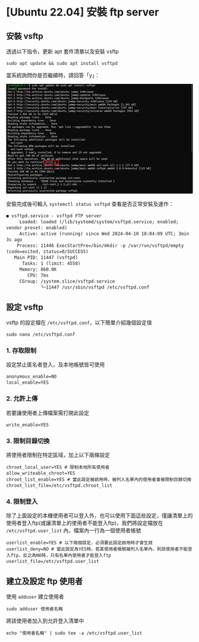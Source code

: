 # [Ubuntu 22.04] 安裝 ftp server

## 安裝 vsftp

透過以下指令，更新 apt 套件清單以及安裝 vsftp
```shell 
sudo apt update && sudo apt install vsftpd
```

當系統詢問你是否繼續時，請回答「y」：

<img src="image.png" data-src="{{curFolderPath}}/image.png" alt="alt" >

安裝完成後可輸入 `systemctl status vsftpd` 查看是否正常安裝及運作：

```shell
● vsftpd.service - vsftpd FTP server
     Loaded: loaded (/lib/systemd/system/vsftpd.service; enabled; vendor preset: enabled)
     Active: active (running) since Wed 2024-04-10 18:04:09 UTC; 3min 3s ago
    Process: 11446 ExecStartPre=/bin/mkdir -p /var/run/vsftpd/empty (code=exited, status=0/SUCCESS)
   Main PID: 11447 (vsftpd)
      Tasks: 1 (limit: 4558)
     Memory: 860.0K
        CPU: 7ms
     CGroup: /system.slice/vsftpd.service
             └─11447 /usr/sbin/vsftpd /etc/vsftpd.conf
```

## 設定 vsftp

vsftp 的設定檔在 `/etc/vsftpd.conf`，以下簡單介紹幾個設定值

```shell
sudo nano /etc/vsftpd.conf
```

### 1. 存取限制
設定禁止匿名者登入，及本地帳號皆可使用
```shell
anonymous_enable=NO
local_enable=YES
```
### 2. 允許上傳
若要讓使用者上傳檔案需打開此設定
```shell
write_enable=YES
```

### 3. 限制目錄切換
將使用者限制在特定區域，加上以下兩條設定
```shell
chroot_local_user=YES # 限制本地所有使用者
allow_writeable_chroot=YES
chroot_list_enable=YES # 當此設定被啟用時，被列入名單內的使用者會被限制目錄切換
chroot_list_file=/etc/vsftpd.chroot_list 
```

### 4. 限制登入
除了上面設定的本機使用者可以登入外，也可以使用下面這些設定，僅讓清單上的使用者登入ftp(或讓清單上的使用者不能登入ftp)，我們將設定檔放在 `/etc/vsftpd.user_list` 內，檔案內一行為一個使用者帳號

```shell
userlist_enable=YES # 以下兩個設定，必須要此設定啟用時才會生效
userlist_deny=NO # 當此設定為YES時，若某使用者帳號被列入名單內，則該使用者不能登入ftp，反之為NO時，只有名單內使用者才能登入ftp
userlist_file=/etc/vsftpd.user_list
```

## 建立及設定 ftp 使用者

使用 `adduser` 建立使用者

```shell
sudo adduser 使用者名稱
```

將該使用者加入到允許登入清單中
```shell
echo "使用者名稱" | sudo tee -a /etc/vsftpd.user_list
```